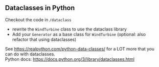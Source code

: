 ## Dataclasses in Python
Checkout the code in `/dataclass`

- rewrite the `WindTurbine` class to use the dataclass library
- Add your `Generator` as a base class for `WindTurbine` (optional: also refactor that using dataclasses)  

See https://realpython.com/python-data-classes/ for a LOT more that you can do with dataclasses.\
Python docs: https://docs.python.org/3/library/dataclasses.html